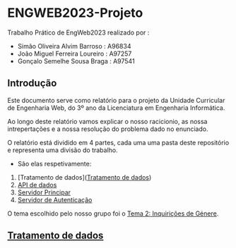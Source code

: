 # ENGWEB2023-Projeto

Trabalho Prático de EngWeb2023 realizado por :

- Simão Oliveira Alvim Barroso : A96834
- João Miguel Ferreira Loureiro : A97257
- Gonçalo Semelhe Sousa Braga : A97541

## Introdução

Este documento serve como relatório para o projeto da Unidade Curricular de Engenharia Web, do 3º ano da Licenciatura em Engenharia Informática.

Ao longo deste relatório vamos explicar o nosso racicionio, as nossa intrepertações e a nossa resolução do problema dado no enunciado.

O relatório está dividido em 4 partes, cada uma uma pasta deste repositório e representa uma divisão do trabalho.

- São elas respetivamente:

1. [Tratamento de dados]([Tratamento de dados](https://github.com/goncalobraga27/ENGWEB2023-Projeto/tree/main/data))
2. [API de dados](https://github.com/goncalobraga27/ENGWEB2023-Projeto/tree/main/apiServer)
3. [Servidor Principar](https://github.com/goncalobraga27/ENGWEB2023-Projeto/tree/main/mainServer)
4. [Servidor de Autenticação](https://github.com/goncalobraga27/ENGWEB2023-Projeto/tree/main/authServer)

O tema escolhido pelo nosso grupo foi o [Tema 2: Inquirições de Génere](https://github.com/goncalobraga27/ENGWEB2023-Projeto/blob/main/%5BEW%5D%20Enunciado.pdf).

## [Tratamento de dados](https://github.com/goncalobraga27/ENGWEB2023-Projeto/tree/main/data)

